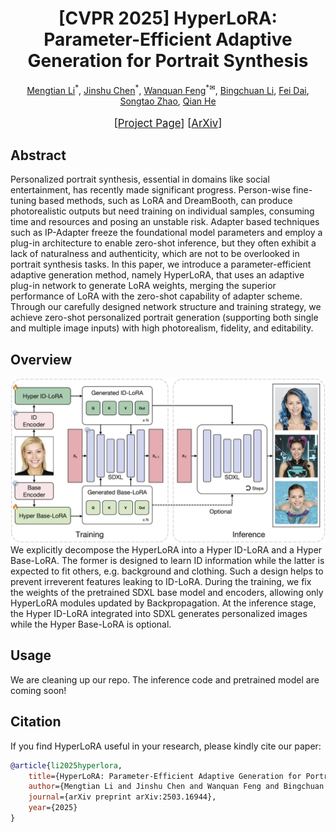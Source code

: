 <h1 style="text-align: center">[CVPR 2025] HyperLoRA: Parameter-Efficient Adaptive Generation for Portrait Synthesis</h1>
<div style="text-align: center">
    <a href="https://lemonsky1995.github.io/" target="_blank">Mengtian Li</a><sup>*</sup>,
    <a href="https://openreview.net/profile?id=~Jinshu_Chen2" target="_blank">Jinshu Chen</a><sup>*</sup>,
    <a href="https://wanquanf.github.io/" target="_blank">Wanquan Feng</a><sup>*✉</sup>,
    <a href="https://scholar.google.com/citations?user=ac5Se6QAAAAJ" target="_blank">Bingchuan Li</a>,
    <a href="https://openreview.net/profile?id=~Fei_Dai1" target="_blank">Fei Dai</a>,
    <a href="https://openreview.net/profile?id=~Songtao_Zhao1" target="_blank">Songtao Zhao</a>,
    <a href="https://scholar.google.com/citations?user=9rWWCgUAAAAJ" target="_blank">Qian He</a>
</div>
<br>
<div style="text-align: center; font-size: 120%">
    [<a href="https://lemonsky1995.github.io/hyperlora/" target="_blank">Project Page</a>]
    [<a href="https://arxiv.org/abs/2503.16944" target="_blank">ArXiv</a>]
</div>

## Abstract
Personalized portrait synthesis, essential in domains like social entertainment, has recently made significant progress. Person-wise fine-tuning based methods, such as LoRA and DreamBooth, can produce photorealistic outputs but need training on individual samples, consuming time and resources and posing an unstable risk. Adapter based techniques such as IP-Adapter freeze the foundational model parameters and employ a plug-in architecture to enable zero-shot inference, but they often exhibit a lack of naturalness and authenticity, which are not to be overlooked in portrait synthesis tasks. In this paper, we introduce a parameter-efficient adaptive generation method, namely HyperLoRA, that uses an adaptive plug-in network to generate LoRA weights, merging the superior performance of LoRA with the zero-shot capability of adapter scheme. Through our carefully designed network structure and training strategy, we achieve zero-shot personalized portrait generation (supporting both single and multiple image inputs) with high photorealism, fidelity, and editability.

## Overview
![](assets/overview.jpg)
We explicitly decompose the HyperLoRA into a Hyper ID-LoRA and a Hyper Base-LoRA. The former is designed to learn ID information while the latter is expected to fit others, e.g. background and clothing. Such a design helps to prevent irreverent features leaking to ID-LoRA. During the training, we fix the weights of the pretrained SDXL base model and encoders, allowing only HyperLoRA modules updated by Backpropagation. At the inference stage, the Hyper ID-LoRA integrated into SDXL generates personalized images while the Hyper Base-LoRA is optional.

## Usage
We are cleaning up our repo. The inference code and pretrained model are coming soon!

## Citation
If you find HyperLoRA useful in your research, please kindly cite our paper:
```bibtex
@article{li2025hyperlora,
    title={HyperLoRA: Parameter-Efficient Adaptive Generation for Portrait Synthesis}, 
    author={Mengtian Li and Jinshu Chen and Wanquan Feng and Bingchuan Li and Fei Dai and Songtao Zhao and Qian He},
    journal={arXiv preprint arXiv:2503.16944},
    year={2025}
}
```
